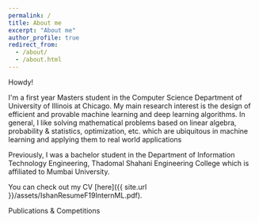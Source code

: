 ```yaml
---
permalink: /
title: About me
excerpt: "About me"
author_profile: true
redirect_from: 
  - /about/
  - /about.html
---
```


Howdy!

I'm a first year Masters student in the Computer Science Department of University of Illinois at Chicago. My main research interest is the design of efficient and provable machine learning and deep learning algorithms. In general, I like solving mathematical problems based on linear algebra, probability & statistics, optimization, etc. which are ubiquitous in machine learning and applying them to real world applications

Previously, I was a bachelor student in the Department of Information Technology Engineering, Thadomal Shahani Engineering College which is affiliated to Mumbai University.

You can check out my CV [here]({{ site.url }}/assets/IshanResumeF19InternML.pdf).

Publications & Competitions
